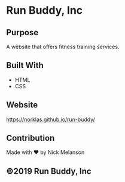 # Run Buddy, Inc

## Purpose
A website that offers fitness training services.

## Built With
* HTML
* CSS

## Website
https://norklas.github.io/run-buddy/

## Contribution
Made with ❤️ by Nick Melanson

## ©️2019 Run Buddy, Inc 
